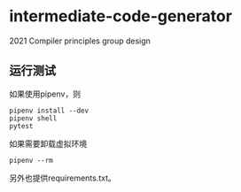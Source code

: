 # intermediate-code-generator
2021 Compiler principles group design

## 运行测试
如果使用pipenv，则
```shell
pipenv install --dev
pipenv shell
pytest
```
如果需要卸载虚拟环境
```shell
pipenv --rm
```

另外也提供requirements.txt。
